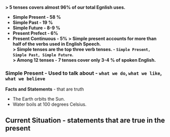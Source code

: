 **> 5 tenses covers almost 96% of our total Egnlish uses.**
- **Simple Present - 58 %**
- **Simple Past - 19 %**
- **Simple Future - 8-9 %**
- **Present Prefect - 6%**
- **Present Continuous - 5%**
**> Simple present accounts for more than half of the verbs used in English Speech.**<br>
**> Simple tenses are the top three verb tenses. - `Simple Present, Simple Past, Simple Future`.**<br>
**> Among 12 tenses - 7 tenses cover only 3-4 % of spoken English.**

### **Simple Present** - Used to talk about - `what we do`, `what we like`, `what we believe`
**Facts and Statements** - that are truth
- The Earth orbits the Sun.
- Water boils at 100 degrees Celsius.

**Current Situation** - statements that are true in the present
- 